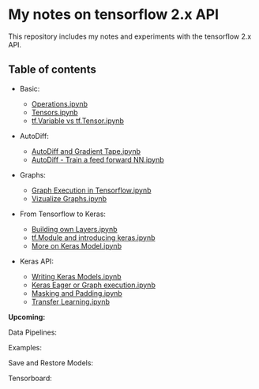 # My notes on tensorflow 2.x API

This repository includes my notes and experiments with the tensorflow 2.x API.

## Table of contents


* Basic:
    * [Operations.ipynb](http://nbviewer.jupyter.org/github.com/mandalbiswadip/Tensorflow_two_notes/blob/master/Basic/Operations.ipynb)
    * [Tensors.ipynb](http://nbviewer.jupyter.org/github.com/mandalbiswadip/Tensorflow_two_notes/blob/master/Basic/Tensors.ipynb)
    * [tf.Variable vs tf.Tensor.ipynb](http://nbviewer.jupyter.org/github.com/mandalbiswadip/Tensorflow_two_notes/blob/master/Basic/tf.Variable%20vs%20tf.Tensor.ipynb)

* AutoDiff:
    * [AutoDiff and Gradient Tape.ipynb](http://nbviewer.jupyter.org/github.com/mandalbiswadip/Tensorflow_two_notes/blob/master/AutoDiff/AutoDiff%20and%20Gradient%20Tape.ipynb)
    * [AutoDiff - Train a feed forward NN.ipynb](http://nbviewer.jupyter.org/github.com/mandalbiswadip/Tensorflow_two_notes/blob/master/AutoDiff/AutoDiff%20-%20Train%20a%20feed%20forward%20NN.ipynb)

* Graphs:
    * [Graph Execution in Tensorflow.ipynb](http://nbviewer.jupyter.org/github.com/mandalbiswadip/Tensorflow_two_notes/blob/master/Graphs/Graph%20Execution%20with%20tf.function.ipynb)
    * [Vizualize Graphs.ipynb](http://nbviewer.jupyter.org/github.com/mandalbiswadip/Tensorflow_two_notes/blob/master/Graphs/Vizualize%20Graphs.ipynb)

* From Tensorflow to Keras:
    * [Building own Layers.ipynb](http://nbviewer.jupyter.org/github.com/mandalbiswadip/Tensorflow_two_notes/blob/master/From%20Tensorflow%20to%20Keras/Building%20own%20Layers.ipynb)
    * [tf.Module and introducing keras.ipynb](http://nbviewer.jupyter.org/github.com/mandalbiswadip/Tensorflow_two_notes/blob/master/From%20Tensorflow%20to%20Keras/tf.Module%20and%20introducing%20keras.ipynb)
    * [More on Keras Model.ipynb](http://nbviewer.jupyter.org/github.com/mandalbiswadip/Tensorflow_two_notes/blob/master/From%20Tensorflow%20to%20Keras/More%20on%20Keras%20Model.ipynb)
    
* Keras API:
    * [Writing Keras Models.ipynb](http://nbviewer.jupyter.org/github.com/mandalbiswadip/Tensorflow_two_notes/blob/master/Keras%20API/Writing%20Keras%20Models.ipynb)
    * [Keras Eager or Graph execution.ipynb](http://nbviewer.jupyter.org/github.com/mandalbiswadip/Tensorflow_two_notes/blob/master/Keras%20API/Keras%20Eager%20or%20Graph%20execution.ipynb)
    * [Masking and Padding.ipynb](http://nbviewer.jupyter.org/github.com/mandalbiswadip/Tensorflow_two_notes/blob/master/Keras%20API/Masking%20and%20Padding.ipynb)
    * [Transfer Learning.ipynb](http://nbviewer.jupyter.org/github.com/mandalbiswadip/Tensorflow_two_notes/blob/master/Keras%20API/Transfer%20Learning.ipynb)

**Upcoming:**

Data Pipelines:

Examples:

Save and Restore Models:

Tensorboard:



